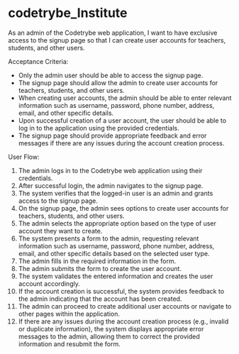 # codetrybe_Institute
As an admin of the Codetrybe web application, I want to have exclusive access to the signup page so that I can create user accounts for teachers, students, and other users.

Acceptance Criteria:
- Only the admin user should be able to access the signup page.
- The signup page should allow the admin to create user accounts for teachers, students, and other users.
- When creating user accounts, the admin should be able to enter relevant information such as username, password, phone number, address, email, and other specific details.
- Upon successful creation of a user account, the user should be able to log in to the application using the provided credentials.
- The signup page should provide appropriate feedback and error messages if there are any issues during the account creation process.

User Flow:
1. The admin logs in to the Codetrybe web application using their credentials.
2. After successful login, the admin navigates to the signup page.
3. The system verifies that the logged-in user is an admin and grants access to the signup page.
4. On the signup page, the admin sees options to create user accounts for teachers, students, and other users.
5. The admin selects the appropriate option based on the type of user account they want to create.
6. The system presents a form to the admin, requesting relevant information such as username, password, phone number, address, email, and other specific details based on the selected user type.
7. The admin fills in the required information in the form.
8. The admin submits the form to create the user account.
9. The system validates the entered information and creates the user account accordingly.
10. If the account creation is successful, the system provides feedback to the admin indicating that the account has been created.
11. The admin can proceed to create additional user accounts or navigate to other pages within the application.
12. If there are any issues during the account creation process (e.g., invalid or duplicate information), the system displays appropriate error messages to the admin, allowing them to correct the provided information and resubmit the form.